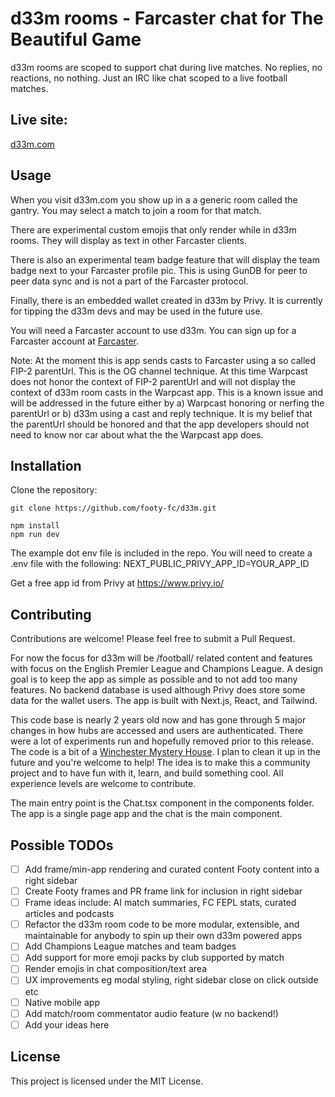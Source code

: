# d33m rooms - Farcaster chat for The Beautiful Game

d33m rooms are scoped to support chat during live matches. No replies, no reactions, no nothing. Just an IRC like chat scoped to a live football matches.

## Live site: 
[d33m.com](https://d33m.com)

## Usage
When you visit d33m.com you show up in a a generic room called the gantry. You may select a match to join a room for that match. 

There are experimental custom emojis that only render while in d33m rooms. They will display as text in other Farcaster clients.

There is also an experimental team badge feature that will display the team badge next to your Farcaster profile pic. This is using GunDB for peer to peer data sync and is not a part of the Farcaster protocol.

Finally, there is an embedded wallet created in d33m by Privy. It is currently for tipping the d33m devs and may be used in the future use.

You will need a Farcaster account to use d33m. You can sign up for a Farcaster account at [Farcaster](https://farcaster.com).

Note: At the moment this is app sends casts to Farcaster using a so called FIP-2 parentUrl. This is the OG channel technique. At this time Warpcast does not honor the context of FIP-2 parentUrl and will not display the context of d33m room casts in the Warpcast app. This is a known issue and will be addressed in the future either by a) Warpcast honoring or nerfing the parentUrl or b) d33m using a cast and reply technique. It is my belief that the parentUrl should be honored and that the app developers should not need to know nor car about what the the Warpcast app does.

## Installation

Clone the repository:

```shell
git clone https://github.com/footy-fc/d33m.git

npm install
npm run dev
```

The example dot env file is included in the repo. You will need to create a .env file with the following:
NEXT_PUBLIC_PRIVY_APP_ID=YOUR_APP_ID

Get a free app id from Privy at https://www.privy.io/

## Contributing

Contributions are welcome! Please feel free to submit a Pull Request.

For now the focus for d33m will be /football/ related content and features with focus on the English Premier League and Champions League. A design goal is to keep the app as simple as possible and to not add too many features. No backend database is used although Privy does store some data for the wallet users. The app is built with Next.js, React, and Tailwind.

This code base is nearly 2 years old now and has gone through 5 major changes in how hubs are accessed and users are authenticated. There were a lot of experiments run and hopefully removed prior to this release. The code is a bit of a [Winchester Mystery House](https://winchestermysteryhouse.com/timeline/). I plan to clean it up in the future and you're welcome to help! The idea is to make this a community project and to have fun with it, learn, and build something cool. All experience levels are welcome to contribute.

The main entry point is the Chat.tsx component in the components folder. The app is a single page app and the chat is the main component. 

## Possible TODOs

- [ ] Add frame/min-app rendering and curated content Footy content into a right sidebar
- [ ] Create Footy frames and PR frame link for inclusion in right sidebar
- [ ] Frame ideas include: AI match summaries, FC FEPL stats, curated articles and podcasts
- [ ] Refactor the d33m room code to be more modular, extensible, and maintainable for anybody to spin up their own d33m powered apps
- [ ] Add Champions League matches and team badges
- [ ] Add support for more emoji packs by club supported by match
- [ ] Render emojis in chat composition/text area
- [ ] UX improvements eg modal styling, right sidebar close on click outside etc
- [ ] Native mobile app
- [ ] Add match/room commentator audio feature (w no backend!)
- [ ] Add your ideas here

## License

This project is licensed under the MIT License.